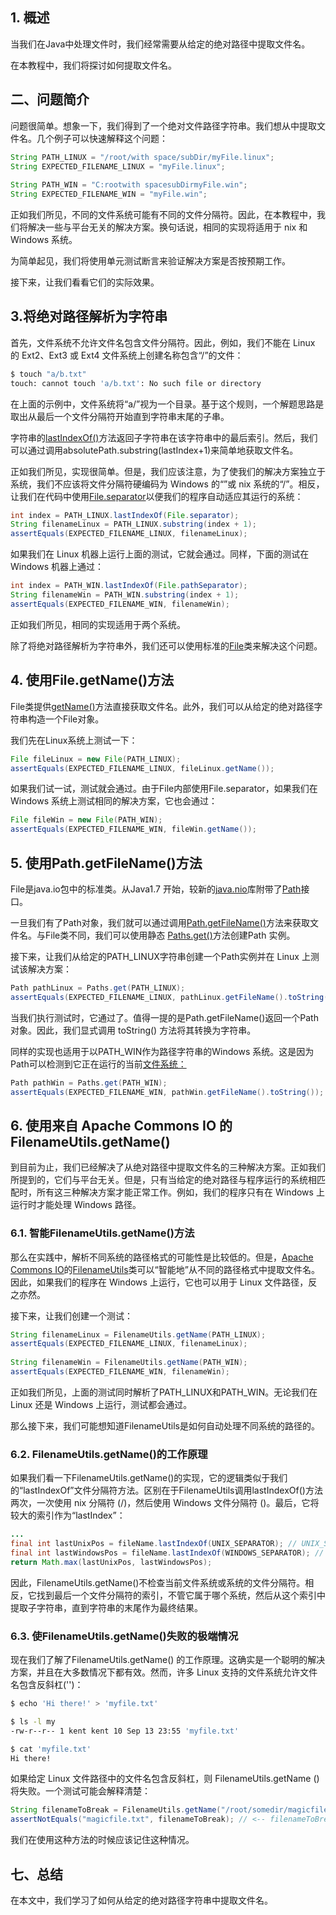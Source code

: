 ## 1. 概述

当我们在Java中处理文件时，我们经常需要从给定的绝对路径中提取文件名。

在本教程中，我们将探讨如何提取文件名。

## 二、问题简介

问题很简单。想象一下，我们得到了一个绝对文件路径字符串。我们想从中提取文件名。几个例子可以快速解释这个问题：

```java
String PATH_LINUX = "/root/with space/subDir/myFile.linux";
String EXPECTED_FILENAME_LINUX = "myFile.linux";
                                                                   
String PATH_WIN = "C:rootwith spacesubDirmyFile.win";
String EXPECTED_FILENAME_WIN = "myFile.win";
```

正如我们所见，不同的文件系统可能有不同的文件分隔符。因此，在本教程中，我们将解决一些与平台无关的解决方案。换句话说，相同的实现将适用于 nix 和 Windows 系统。

为简单起见，我们将使用单元测试断言来验证解决方案是否按预期工作。

接下来，让我们看看它们的实际效果。

## 3.将绝对路径解析为字符串

首先，文件系统不允许文件名包含文件分隔符。因此，例如，我们不能在 Linux 的 Ext2、Ext3 或 Ext4 文件系统上创建名称包含“/”的文件：

```bash
$ touch "a/b.txt"
touch: cannot touch 'a/b.txt': No such file or directory
```

在上面的示例中，文件系统将“a/”视为一个目录。基于这个规则，一个解题思路是取出从最后一个文件分隔符开始直到字符串末尾的子串。 

字符串的[lastIndexOf()](https://www.baeldung.com/string/last-index-of)方法返回子字符串在该字符串中的最后索引。然后，我们可以通过调用absolutePath.substring(lastIndex+1)来简单地获取文件名。

正如我们所见，实现很简单。但是，我们应该注意，为了使我们的解决方案独立于系统，我们不应该将文件分隔符硬编码为 Windows 的“”或 nix 系统的“/”。相反，让我们在代码中使用[File.separator](https://www.baeldung.com/java-file-vs-file-path-separator)以便我们的程序自动适应其运行的系统：

```java
int index = PATH_LINUX.lastIndexOf(File.separator);
String filenameLinux = PATH_LINUX.substring(index + 1);
assertEquals(EXPECTED_FILENAME_LINUX, filenameLinux);
```

如果我们在 Linux 机器上运行上面的测试，它就会通过。同样，下面的测试在 Windows 机器上通过：

```java
int index = PATH_WIN.lastIndexOf(File.pathSeparator);
String filenameWin = PATH_WIN.substring(index + 1);
assertEquals(EXPECTED_FILENAME_WIN, filenameWin);
```

正如我们所见，相同的实现适用于两个系统。

除了将绝对路径解析为字符串外，我们还可以使用标准的[File](https://www.baeldung.com/java-io-file)类来解决这个问题。

## 4. 使用File.getName()方法

File类提供[getName()](https://www.baeldung.com/java-io-file#2-getting-metadata-about-file-instances)方法直接获取文件名。此外，我们可以从给定的绝对路径字符串构造一个File对象。

我们先在Linux系统上测试一下：

```java
File fileLinux = new File(PATH_LINUX);
assertEquals(EXPECTED_FILENAME_LINUX, fileLinux.getName());
```

如果我们试一试，测试就会通过。由于File内部使用File.separator，如果我们在 Windows 系统上测试相同的解决方案，它也会通过：

```java
File fileWin = new File(PATH_WIN);
assertEquals(EXPECTED_FILENAME_WIN, fileWin.getName());
```

## 5. 使用Path.getFileName()方法

File是java.io包中的标准类。从Java1.7 开始，较新的[java.nio](https://www.baeldung.com/java-io-vs-nio)库附带了[Path](https://www.baeldung.com/java-path-vs-file)接口。

一旦我们有了Path对象，我们就可以通过调用[Path.getFileName()](https://docs.oracle.com/en/java/javase/11/docs/api/java.base/java/nio/file/Path.html#getFileName())方法来获取文件名。与File类不同，我们可以使用静态 [Paths.get()](https://docs.oracle.com/en/java/javase/11/docs/api/java.base/java/nio/file/Paths.html#get(java.lang.String,java.lang.String...))方法创建Path 实例。

接下来，让我们从给定的PATH_LINUX字符串创建一个Path实例并在 Linux 上测试该解决方案：

```java
Path pathLinux = Paths.get(PATH_LINUX);
assertEquals(EXPECTED_FILENAME_LINUX, pathLinux.getFileName().toString());
```

当我们执行测试时，它通过了。值得一提的是Path.getFileName()返回一个Path对象。因此，我们显式调用 toString() 方法将其转换为字符串。

同样的实现也适用于以PATH_WIN作为路径字符串的Windows 系统。这是因为Path可以检测到它正在运行的当前[文件系统：](https://docs.oracle.com/en/java/javase/11/docs/api/java.base/java/nio/file/FileSystem.html)

```java
Path pathWin = Paths.get(PATH_WIN);
assertEquals(EXPECTED_FILENAME_WIN, pathWin.getFileName().toString());
```

## 6. 使用来自 Apache Commons IO 的FilenameUtils.getName()

到目前为止，我们已经解决了从绝对路径中提取文件名的三种解决方案。正如我们所提到的，它们与平台无关。但是，只有当给定的绝对路径与程序运行的系统相匹配时，所有这三种解决方案才能正常工作。例如，我们的程序只有在 Windows 上运行时才能处理 Windows 路径。

### 6.1. 智能FilenameUtils.getName()方法

那么在实践中，解析不同系统的路径格式的可能性是比较低的。但是，[Apache Commons IO](https://www.baeldung.com/apache-commons-io)的[FilenameUtils](https://www.baeldung.com/apache-commons-io#2-filenameutils)类可以“智能地”从不同的路径格式中提取文件名。因此，如果我们的程序在 Windows 上运行，它也可以用于 Linux 文件路径，反之亦然。

接下来，让我们创建一个测试：

```java
String filenameLinux = FilenameUtils.getName(PATH_LINUX);
assertEquals(EXPECTED_FILENAME_LINUX, filenameLinux);
                                                         
String filenameWin = FilenameUtils.getName(PATH_WIN);
assertEquals(EXPECTED_FILENAME_WIN, filenameWin);
```

正如我们所见，上面的测试同时解析了PATH_LINUX和PATH_WIN。无论我们在 Linux 还是 Windows 上运行，测试都会通过。

那么接下来，我们可能想知道FilenameUtils是如何自动处理不同系统的路径的。

### 6.2. FilenameUtils.getName()的工作原理

如果我们看一下FilenameUtils.getName()的实现，它的逻辑类似于我们的“lastIndexOf”文件分隔符方法。区别在于FilenameUtils调用lastIndexOf()方法两次，一次使用 nix 分隔符 (/)，然后使用 Windows 文件分隔符 ()。最后，它将较大的索引作为“lastIndex”：

```java
...
final int lastUnixPos = fileName.lastIndexOf(UNIX_SEPARATOR); // UNIX_SEPARATOR = '/'
final int lastWindowsPos = fileName.lastIndexOf(WINDOWS_SEPARATOR); // WINDOWS_SEPARATOR = ''
return Math.max(lastUnixPos, lastWindowsPos);
```

因此，FilenameUtils.getName()不检查当前文件系统或系统的文件分隔符。相反，它找到最后一个文件分隔符的索引，不管它属于哪个系统，然后从这个索引中提取子字符串，直到字符串的末尾作为最终结果。

### 6.3. 使FilenameUtils.getName()失败的极端情况

现在我们了解了FilenameUtils.getName() 的工作原理。这确实是一个聪明的解决方案，并且在大多数情况下都有效。然而，许多 Linux 支持的文件系统允许文件名包含反斜杠('')：

```bash
$ echo 'Hi there!' > 'myfile.txt'

$ ls -l my
-rw-r--r-- 1 kent kent 10 Sep 13 23:55 'myfile.txt'

$ cat 'myfile.txt'
Hi there!
```

如果给定 Linux 文件路径中的文件名包含反斜杠，则 FilenameUtils.getName ()将失败。一个测试可能会解释清楚：

```java
String filenameToBreak = FilenameUtils.getName("/root/somedir/magicfile.txt");
assertNotEquals("magicfile.txt", filenameToBreak); // <-- filenameToBreak = "file.txt", but we expect: magicfile.txt
```

我们在使用这种方法的时候应该记住这种情况。

## 七、总结

在本文中，我们学习了如何从给定的绝对路径字符串中提取文件名。